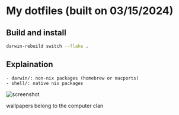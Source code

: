 # My dotfiles (built on 03/15/2024)

## Build and install
```bash
darwin-rebuild switch --flake .
```

## Explaination
```
- darwin/: non-nix packages (homebrew or macports)
- shell/: native nix packages
```

![screenshot](screenshot.png)

wallpapers belong to the computer clan